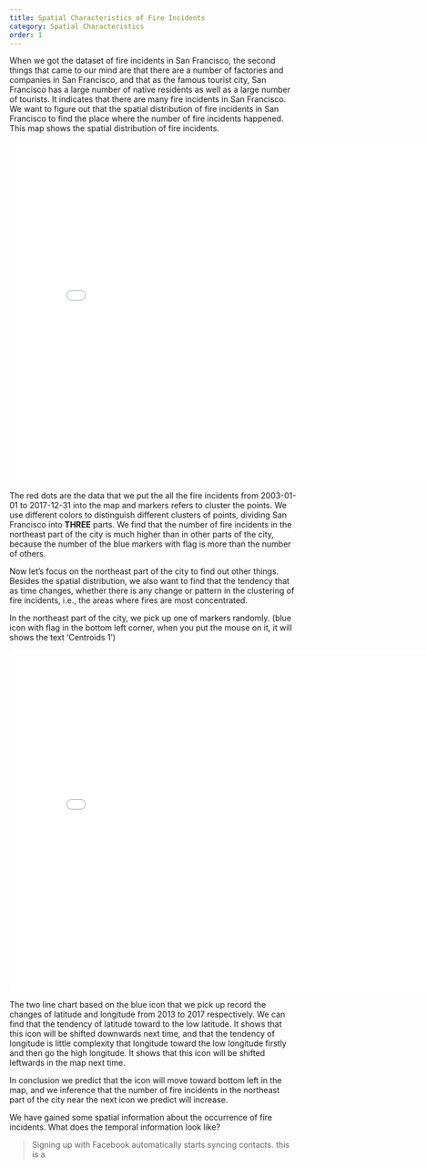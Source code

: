 ```yaml
---
title: Spatial Characteristics of Fire Incidents
category: Spatial Characteristics
order: 1
---
```


When we got the dataset of fire incidents in San Francisco, the second things that came to our mind are that there are a number of factories and companies in San Francisco, and that as the famous tourist city, San Francisco has a large number of native residents as well as a large number of tourists. It indicates that there are many fire incidents in San Francisco. We want to figure out that the spatial distribution of fire incidents in San Francisco to find the place where the number of fire incidents happened. This map shows the spatial distribution of fire incidents.

<embed 
       type="text/html" 
       src="/images/k-means_map.html"
       width="800"
       height="600"
       >    
  
 
The red dots are the data that we put the all the fire incidents from 2003-01-01 to 2017-12-31 into the map and markers refers to cluster the points. We use different colors to distinguish different clusters of points, dividing San Francisco into **THREE** parts. We find that the number of fire incidents in the northeast part of the city is much higher than in other parts of the city, because the number of the blue markers with flag is more than the number of others.

Now let’s focus on the northeast part of the city to find out other things. Besides the spatial distribution, we also want to find that the tendency that as time changes, whether there is any change or pattern in the clustering of fire incidents, i.e., the areas where fires are most concentrated.

In the northeast part of the city, we pick up one of markers randomly. 
(blue icon with flag in the bottom left corner, when you put the mouse on it, it will shows the text ‘Centroids 1’)

<embed 
       type="text/html" 
       src="/images/two_lines_chart.html"
       width="800"
       height="600"
       >    


The two line chart based on the blue icon that we pick up record the changes of latitude and longitude from 2013 to 2017 respectively. We can find that the tendency of latitude toward to the low latitude. It shows that this icon will be shifted downwards next time, and that the tendency of longitude is little complexity that longitude toward the low longitude firstly and then go the high longitude. It shows that this icon will be shifted leftwards in the map next time. 

In conclusion we predict that the icon will move toward bottom left in the map, and we inference that the number of fire incidents in the northeast part of the city near the next icon we predict will increase. 


We have gained some spatial information about the occurrence of fire incidents. What does the temporal information look like?

> Signing up with Facebook automatically starts syncing contacts.
> this is a 
